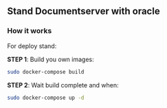 ## Stand Documentserver with oracle

### How it works

For deploy stand:

**STEP 1**: Build you own images:
   
```bash
sudo docker-compose build
```

**STEP 2**: Wait build complete and when:

```bash
sudo docker-compose up -d 
```
